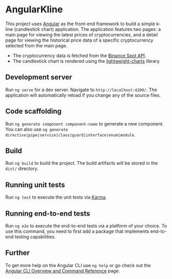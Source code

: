 # AngularKline

This project uses [Angular](https://angular.dev/) as the front-end framework to build a simple k-line (candlestick chart) application.
The application features two pages: a main page for viewing the latest prices of cryptocurrencies, and a detail page for viewing the historical price data of a specific cryptocurrency selected from the main page.

* The cryptocurrency data is fetched from the [Binance Spot API](https://github.com/binance/binance-spot-api-docs/blob/master/rest-api.md).
* The candlestick chart is rendered using the [lightweight-charts](https://github.com/tradingview/lightweight-charts) library.

## Development server

Run `ng serve` for a dev server. Navigate to `http://localhost:4200/`. 
The application will automatically reload if you change any of the source files.

## Code scaffolding

Run `ng generate component component-name` to generate a new component. 
You can also use `ng generate directive|pipe|service|class|guard|interface|enum|module`.

## Build

Run `ng build` to build the project. 
The build artifacts will be stored in the `dist/` directory.

## Running unit tests

Run `ng test` to execute the unit tests via [Karma](https://karma-runner.github.io).

## Running end-to-end tests

Run `ng e2e` to execute the end-to-end tests via a platform of your choice. 
To use this command, you need to first add a package that implements end-to-end testing capabilities.

## Further

To get more help on the Angular CLI use `ng help` or go check out the [Angular CLI Overview and Command Reference](https://angular.io/cli) page.
